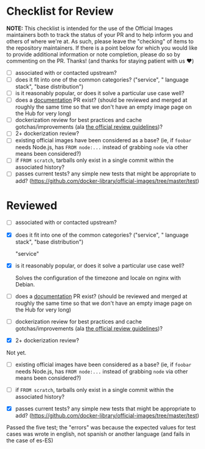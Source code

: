 # Checklist for Review

**NOTE:** This checklist is intended for the use of the Official Images
maintainers both to track the status of your PR and to help inform you
and others of where we're at. As such, please leave the "checking" of
items to the repository maintainers. If there is a point below for
which you would like to provide additional information or note
completion, please do so by commenting on the PR. Thanks! (and thanks
for staying patient with us :heart:)

-	[ ] associated with or contacted upstream?
-	[ ] does it fit into one of the common categories? ("service", "
language stack", "base distribution")
-	[ ] is it reasonably popular, or does it solve a particular use
case well?
-	[ ] does a [documentation](https://github.com/docker-library/docs/blob/master/README.md)
PR exist? (should be reviewed and merged at roughly the same time so
that we don't have an empty image page on the Hub for very long)
-	[ ] dockerization review for best practices and cache
gotchas/improvements (ala [the official review guidelines](https://github.com/docker-library/official-images/blob/master/README.md#review-guidelines))?
-	[ ] 2+ dockerization review?
-	[ ] existing official images have been considered as a base?
(ie, if `foobar` needs Node.js, has `FROM node:...` instead of grabbing
`node` via other means been considered?)
-	[ ] if `FROM scratch`, tarballs only exist in a single commit within
 the associated history?
-	[ ] passes current tests? any simple new tests that might be
appropriate to add?
(https://github.com/docker-library/official-images/tree/master/test)

# Reviewed

-	[ ] associated with or contacted upstream?
-	[X] does it fit into one of the common categories? ("service", "
language stack", "base distribution")

    "service"

-	[X] is it reasonably popular, or does it solve a particular use
case well?

    Solves the configuration of the timezone and locale on nginx with
    Debian.

-	[ ] does a [documentation](https://github.com/docker-library/docs/blob/master/README.md)
PR exist? (should be reviewed and merged at roughly the same time so
that we don't have an empty image page on the Hub for very long)

-	[ ] dockerization review for best practices and cache
gotchas/improvements (ala [the official review guidelines](https://github.com/docker-library/official-images/blob/master/README.md#review-guidelines))?

-	[X] 2+ dockerization review?

Not yet.

-	[ ] existing official images have been considered as a base?
(ie, if `foobar` needs Node.js, has `FROM node:...` instead of grabbing
`node` via other means been considered?)

-	[ ] if `FROM scratch`, tarballs only exist in a single commit within
 the associated history?
-	[X] passes current tests? any simple new tests that might be
appropriate to add?
(https://github.com/docker-library/official-images/tree/master/test)

Passed the five test; the "errors" was because the expected values for
test cases was wrote in english, not spanish or another language (and
fails in the case of es-ES)